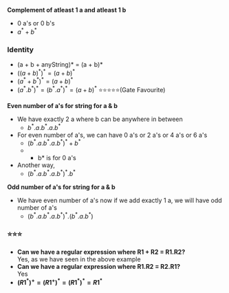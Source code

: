 **Complement of atleast 1 a and atleast 1 b**
- 0 a's or 0 b's
- $a^{*} + b^{*}$

### Identity
- (a + b + anyString)* = (a + b)* 
- $((a + b)^{*})^{*} = (a + b)^{*}$
- $(a^{*} + b^{*})^{*} = (a + b)^{*}$
- $(a^{*}.b^{*})^{*} = (b^{*}.a^{*})^{*} = (a + b)^{*}$ ⭐⭐⭐⭐⭐(Gate Favourite)

**Even number of a's for string for a & b**
- We have exactly 2 a where b can be anywhere in between 
  - $b^{*}.a.b^{*}.a.b^{*}$
- For even number of a's, we can have 0 a's or 2 a's or 4 a's or 6 a's
  - $(b^{*}.a.b^{*}.a.b^{*})^{*} + b^{*}$
  - + b* is for 0 a's
- Another way,
  - $(b^{*}.a.b^{*}.a.b^{*})^{*}.b^{*}$

**Odd number of a's for string for a & b**
- We have even number of a's now if we add exactly 1 a, we will have odd number of a's
  - $(b^{*}.a.b^{*}.a.b^{*})^{*}.(b^{*}.a.b^{*})$


### ⭐⭐⭐
- **Can we have a regular expression where R1 + R2 = R1.R2?**  
Yes, as we have seen in the above example  
- **Can we have a regular expression where R1.R2 = R2.R1?**  
Yes  
- **$(R1^{*})^{+} = (R1^{+})^{*} = (R1^{*})^{*} = R1^{*}$**